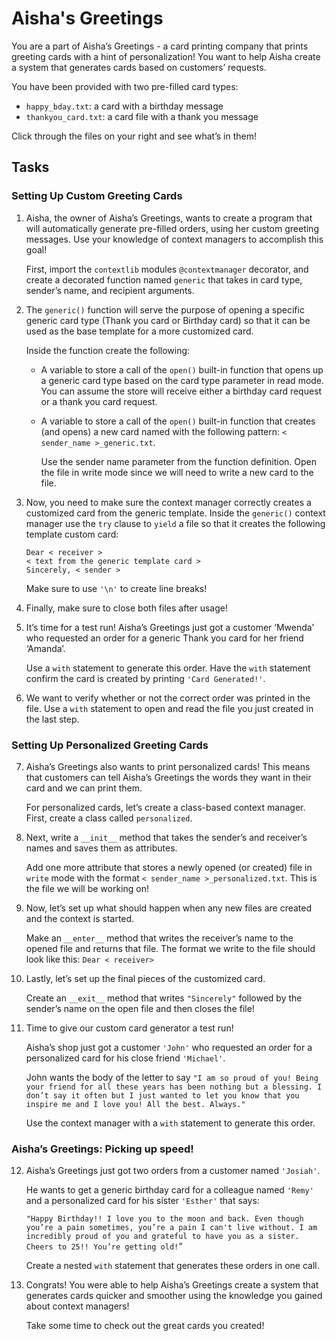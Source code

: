 # Aisha's Greetings

You are a part of Aisha’s Greetings - a card printing company that prints greeting cards with a hint of personalization! You want to help Aisha create a system that generates cards based on customers’ requests.

You have been provided with two pre-filled card types:

- `happy_bday.txt`: a card with a birthday message
- `thankyou_card.txt`: a card file with a thank you message

Click through the files on your right and see what’s in them!

## Tasks

### Setting Up Custom Greeting Cards

1. Aisha, the owner of Aisha’s Greetings, wants to create a program that will automatically generate pre-filled orders, using her custom greeting messages. Use your knowledge of context managers to accomplish this goal!

   First, import the `contextlib` modules `@contextmanager` decorator, and create a decorated function named `generic` that takes in card type, sender’s name, and recipient arguments.

2. The `generic()` function will serve the purpose of opening a specific generic card type (Thank you card or Birthday card) so that it can be used as the base template for a more customized card.

   Inside the function create the following:

   - A variable to store a call of the `open()` built-in function that opens up a generic card type based on the card type parameter in read mode. You can assume the store will receive either a birthday card request or a thank you card request.

   - A variable to store a call of the `open()` built-in function that creates (and opens) a new card named with the following pattern: `< sender_name >_generic.txt`.

     Use the sender name parameter from the function definition. Open the file in write mode since we will need to write a new card to the file.

3. Now, you need to make sure the context manager correctly creates a customized card from the generic template. Inside the `generic()` context manager use the `try` clause to `yield` a file so that it creates the following template custom card:

   ```text
   Dear < receiver >
   < text from the generic template card >
   Sincerely, < sender >
   ```

   Make sure to use `'\n'` to create line breaks!

4. Finally, make sure to close both files after usage!

5. It’s time for a test run! Aisha’s Greetings just got a customer ‘Mwenda’ who requested an order for a generic Thank you card for her friend ‘Amanda’.

   Use a `with` statement to generate this order. Have the `with` statement confirm the card is created by printing `'Card Generated!'`.

6. We want to verify whether or not the correct order was printed in the file. Use a `with` statement to open and read the file you just created in the last step.

### Setting Up Personalized Greeting Cards

7. Aisha’s Greetings also wants to print personalized cards! This means that customers can tell Aisha’s Greetings the words they want in their card and we can print them.

   For personalized cards, let’s create a class-based context manager. First, create a class called `personalized`.

8. Next, write a `__init__` method that takes the sender’s and receiver’s names and saves them as attributes.

   Add one more attribute that stores a newly opened (or created) file in `write` mode with the format `< sender_name >_personalized.txt`. This is the file we will be working on!

9. Now, let’s set up what should happen when any new files are created and the context is started.

   Make an `__enter__` method that writes the receiver’s name to the opened file and returns that file. The format we write to the file should look like this: `Dear < receiver>`

10. Lastly, let’s set up the final pieces of the customized card.

    Create an `__exit__` method that writes `"Sincerely"` followed by the sender’s name on the open file and then closes the file!

11. Time to give our custom card generator a test run!

    Aisha’s shop just got a customer `'John'` who requested an order for a personalized card for his close friend `'Michael'`.

    John wants the body of the letter to say `"I am so proud of you! Being your friend for all these years has been nothing but a blessing. I don’t say it often but I just wanted to let you know that you inspire me and I love you! All the best. Always."`

    Use the context manager with a `with` statement to generate this order.

### Aisha’s Greetings: Picking up speed!

12. Aisha’s Greetings just got two orders from a customer named `'Josiah'`.

    He wants to get a generic birthday card for a colleague named `'Remy'` and a personalized card for his sister `'Esther'` that says:

    `"Happy Birthday!! I love you to the moon and back. Even though you’re a pain sometimes, you’re a pain I can't live without. I am incredibly proud of you and grateful to have you as a sister. Cheers to 25!! You’re getting old!`“

    Create a nested `with` statement that generates these orders in one call.

13. Congrats! You were able to help Aisha’s Greetings create a system that generates cards quicker and smoother using the knowledge you gained about context managers!

    Take some time to check out the great cards you created!
